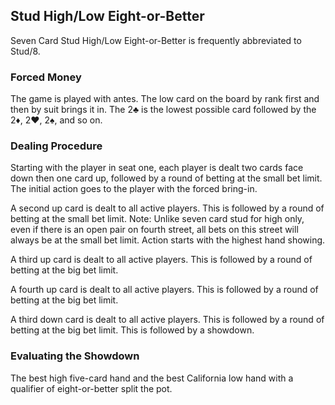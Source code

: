 Stud High/Low Eight-or-Better
-----------------------------

Seven Card Stud High/Low Eight-or-Better is frequently abbreviated to Stud/8.

### Forced Money

The game is played with antes. The low card on the board by rank first and then
by suit brings it in. The 2♣ is the lowest possible card followed by the 2♦, 2♥,
2♠, and so on.

### Dealing Procedure

Starting with the player in seat one, each player is dealt two cards face down then
one card up, followed by a round of betting at the small bet limit.  The initial
action goes to the player with the forced bring-in.

A second up card is dealt to all active players. This is followed by a round of
betting at the small bet limit. Note: Unlike seven card stud for high only, even if
there is an open pair on fourth street, all bets on this street will always be at the
small bet limit. Action starts with the highest hand showing.

A third up card is dealt to all active players. This is followed by a round of betting
at the big bet limit.

A fourth up card is dealt to all active players. This is followed by a round of
betting at the big bet limit.

A third down card is dealt to all active players. This is followed by a round of
betting at the big bet limit. This is followed by a showdown.

### Evaluating the Showdown

The best high five-card hand and the best California low hand with a qualifier of
eight-or-better split the pot.
